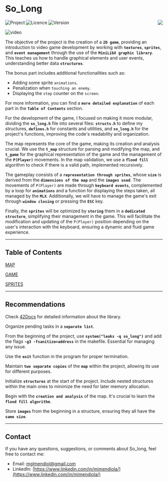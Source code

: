 # So_Long

<div>

  ![Project](https://img.shields.io/badge/Project-So_Long-blue)
  ![Licence](https://img.shields.io/badge/Licence-MIT-orange)
  ![Version](https://img.shields.io/badge/Version-1.0-green)
  <a href="https://github.com/MiMendiola/So_long/tree/main/Documentation/es/README.es.md" >
    <img src="https://img.shields.io/badge/Cambiar_Idioma-Español-purple" align="right">
  </a>

</div>

![video](./video/video.gif)

The objective of the project is the creation of a **`2D game`**, providing an introduction to video game development by working with **`textures`**, **`sprites`**, and **`event management`** through the use of the **`MiniLibX graphic library`**. This teaches us how to handle graphical elements and user events, understanding better data **`structures`**.

The bonus part includes additional functionalities such as:

- Adding some sprite `animations`.
- Penalization when `touching an enemy`.
- Displaying the `step` counter on the `screen`.

For more information, you can find a **`more detailed explanation`** of each part in the **`Table of Contents`** section.

For the development of the game, I focused on making it more modular, dividing the **`so_long.h`** file into several files: **`structs.h`** to define my structures, **`defines.h`** for constants and utilities, and **`so_long.h`** for the project's functions, improving the code's readability and organization.

The map represents the core of the game, making its creation and analysis crucial. We use the **`t_map`** structure for parsing and modifying the map, and **`t_game`** for the graphical representation of the game and the management of the **`P(Player)`** movements. In the map validation, we use a **`flood fill`** algorithm to check if there is a valid path, implemented recursively.

The gameplay consists of a **`representation through sprites`**, whose **`size`** is derived from the **`dimensions of the map`** and the **`images used`**. The movements of `P(Player)` are made through **`keyboard events`**, complemented by a loop for **`animations`** and a function for displaying the steps taken, all managed by the **`MLX`**. Additionally, we will have to manage the game's exit through **`window closing`** or pressing the **`ESC`** key.

Finally, the **`sprites`** will be optimized by **`storing`** them in a **`dedicated structure`**, simplifying their management in the game. This will facilitate the modification and updating of the `P(Player)` position depending on the user's interaction with the keyboard, ensuring a dynamic and fluid game experience.

---

## **Table of Contents**

[MAP](https://github.com/MiMendiola/So_long/tree/main/Documentation/MAP.md)

[GAME](https://github.com/MiMendiola/So_long/tree/main/Documentation/GAME.md)

[SPRITES](https://github.com/MiMendiola/So_long/tree/main/Documentation/SPRITES.md)

---

## **Recommendations**

Check [42Docs](https://harm-smits.github.io/42docs/libs/minilibx/getting_started.html) for detailed information about the library.

Organize pending tasks in a **`separate list`**.

From the beginning of the project, use **`system("leaks -q so_long")`** and add the flags **`-g3 -fsanitize=address`** in the makefile. Essential for managing any issue.

Use the **`exit`** function in the program for proper termination.

Maintain **`two separate copies`** of the **`map`** within the project, allowing its use for different purposes.

Initialize **`structures`** at the start of the project. Include nested structures within the main ones to minimize the need for later memory allocation.

Begin with the **`creation and analysis`** of the map. It's crucial to learn the **`flood fill algorithm`**.

Store **`images`** from the beginning in a structure, ensuring they all have the **`same size`**.

---

## **Contact**

If you have any questions, suggestions, or comments about So_long, feel free to contact me:

- Email:
[mglmendiol@gmail.com](mailto:mglmendiol@gmail.com)
- LinkedIn:
[https://www.linkedin.com/in/mimendiola/](https://www.linkedin.com/in/mimendiola/)
